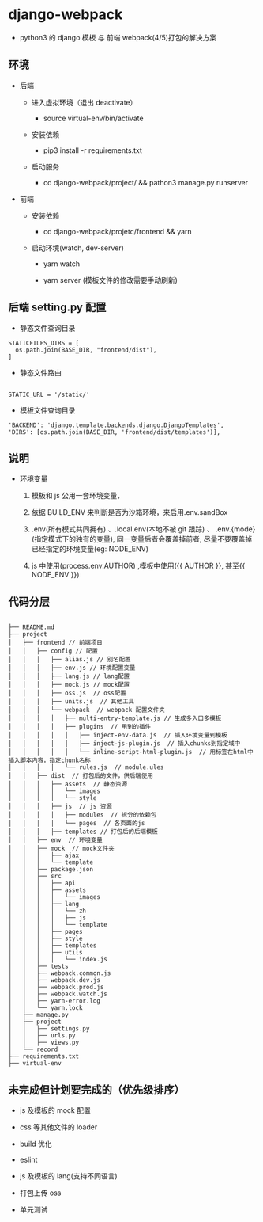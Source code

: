# django-webpack

- python3 的 django 模板 与 前端 webpack(4/5)打包的解决方案

## 环境

- 后端

  - 进入虚拟环境（退出 deactivate）

    - source virtual-env/bin/activate

  - 安装依赖

    - pip3 install -r requirements.txt

  - 启动服务

    - cd django-webpack/project/ && pathon3 manage.py runserver

- 前端

  - 安装依赖

    - cd django-webpack/projetc/frontend && yarn

  - 启动环境(watch, dev-server)

    - yarn watch

    - yarn server (模板文件的修改需要手动刷新)

## 后端 setting.py 配置

- 静态文件查询目录

```
STATICFILES_DIRS = [
  os.path.join(BASE_DIR, "frontend/dist"),
]
```

- 静态文件路由

```

STATIC_URL = '/static/'
```

- 模板文件查询目录

```
'BACKEND': 'django.template.backends.django.DjangoTemplates',
'DIRS': [os.path.join(BASE_DIR, 'frontend/dist/templates')],
```

## 说明

- 环境变量

  1. 模板和 js 公用一套环境变量，

  2. 依据 BUILD_ENV 来判断是否为沙箱环境，来启用.env.sandBox

  3. .env(所有模式共同拥有) 、.local.env(本地不被 git 跟踪) 、 .env.{mode}(指定模式下的独有的变量), 同一变量后者会覆盖掉前者, 尽量不要覆盖掉已经指定的环境变量(eg: NODE_ENV)

  4. js 中使用(process.env.AUTHOR) ,模板中使用({{ AUTHOR }}, 甚至{{ NODE_ENV }})

## 代码分层

```

├── README.md
├── project
│   ├── frontend // 前端项目
│   │   ├── config // 配置
│   │   │   ├── alias.js // 别名配置
│   │   │   ├── env.js // 环境配置变量
│   │   │   ├── lang.js // lang配置
│   │   │   ├── mock.js // mock配置
│   │   │   ├── oss.js  // oss配置
│   │   │   ├── units.js  // 其他工具
│   │   │   └── webpack  // webpack 配置文件夹
│   │   │   │   ├── multi-entry-template.js // 生成多入口多模板
│   │   │   │   ├── plugins  // 用到的插件
│   │   │   │   │   ├── inject-env-data.js  // 插入环境变量到模板
│   │   │   │   │   ├── inject-js-plugin.js  // 插入chunks到指定域中
│   │   │   │   │   └── inline-script-html-plugin.js  // 用标签在html中插入脚本内容，指定chunk名称
│   │   │   │   └── rules.js  // module.ules
│   │   ├── dist  // 打包后的文件，供后端使用
│   │   │   ├── assets  // 静态资源
│   │   │   │   └── images
│   │   │   │   └── style
│   │   │   ├── js  // js 资源
│   │   │   │   ├── modules  // 拆分的依赖包
│   │   │   │   └── pages  // 各页面的js
│   │   │   ├── templates // 打包后的后端模板
│   │   ├── env  // 环境变量
│   │   ├── mock  // mock文件夹
│   │   │   ├── ajax
│   │   │   └── template
│   │   ├── package.json
│   │   ├── src
│   │   │   ├── api
│   │   │   ├── assets
│   │   │   │   └── images
│   │   │   ├── lang
│   │   │   │   └── zh
│   │   │   │   ├── js
│   │   │   │   └── template
│   │   │   ├── pages 
│   │   │   ├── style
│   │   │   ├── templates
│   │   │   ├── utils
│   │   │   │   └── index.js
│   │   ├── tests
│   │   ├── webpack.common.js
│   │   ├── webpack.dev.js
│   │   ├── webpack.prod.js
│   │   ├── webpack.watch.js
│   │   ├── yarn-error.log
│   │   └── yarn.lock
│   ├── manage.py
│   ├── project
│   │   ├── settings.py
│   │   ├── urls.py
│   │   ├── views.py
│   └── record
├── requirements.txt
├── virtual-env

```

## 未完成但计划要完成的（优先级排序）

- js 及模板的 mock 配置

- css 等其他文件的 loader

- build 优化

- eslint

- js 及模板的 lang(支持不同语言)

- 打包上传 oss

- 单元测试
